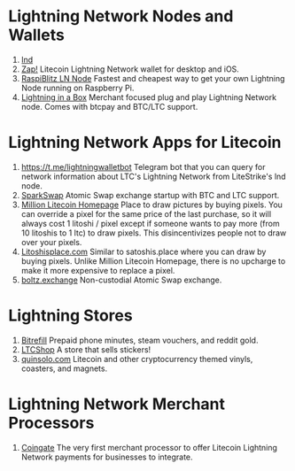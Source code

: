 # Lightning Network Nodes and Wallets
1. [lnd](https://github.com/lightningnetwork/lnd)
1. [Zap!](https://zap.jackmallers.com/) Litecoin Lightning Network wallet for desktop and iOS.
1. [RaspiBlitz LN Node](https://github.com/rootzoll/raspiblitz/blob/master/README.md) Fastest and cheapest way to get your own Lightning Node running on Raspberry Pi.
1. [Lightning in a Box](https://lightninginabox.co/product/lightning-in-a-box/) Merchant focused plug and play Lightning Network node.  Comes with btcpay and BTC/LTC support.

# Lightning Network Apps for Litecoin
1. https://t.me/lightningwalletbot Telegram bot that you can query for network information about LTC's Lightning Network from LiteStrike's lnd node. 
1. [SparkSwap](https://sparkswap.com/) Atomic Swap exchange startup with BTC and LTC support.
1. [Million Litecoin Homepage](https://millionlitecoinhomepage.net/) Place to draw pictures by buying pixels.  You can override a pixel for the same price of the last purchase, so it will always cost 1 litoshi / pixel except if someone wants to pay more (from 10 litoshis to 1 ltc) to draw pixels.  This disincentivizes people not to draw over your pixels. 
1. [Litoshisplace.com](https://litoshisplace.com/) Similar to satoshis.place where you can draw by buying pixels.  Unlike Million Litecoin Homepage, there is no upcharge to make it more expensive to replace a pixel.  
1. [boltz.exchange](https://boltz.exchange/) Non-custodial Atomic Swap exchange.  

# Lightning Stores
1. [Bitrefill](https://en.bitrefill.com/usa/) Prepaid phone minutes, steam vouchers, and reddit gold.
1. [LTCShop](https://ltcshop.roska.life/) A store that sells stickers!
1. [quinsolo.com](https://quinsolo.com/) Litecoin and other cryptocurrency themed vinyls, coasters, and magnets. 


# Lightning Network Merchant Processors

1. [Coingate](https://coingate.com/) The very first merchant processor to offer Litecoin Lightning Network payments for businesses to integrate.
